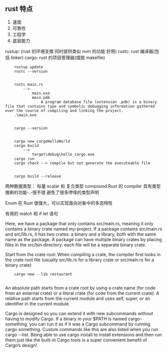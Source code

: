 ## rust 特点

1. 速度
2. 可靠性
3. 工程学
4. 底层能力

rustup: (rust 的环境支撑 同时提供类似 nvm 的功能 好用)
rustc: rust 编译器(包括 linker)
cargo: rust 的项目管理器(摆脱 makefile)

```
    rustup update
    rustc --version


    rustc main.rs
        -->
            main.exe
            main.pdb
                A program database file (extension .pdb) is a binary file that contains type and symbolic debugging information gathered over the course of compiling and linking the project.
    .\main.exe


    cargo --version


    cargo new cargoHelloWorld
    cargo build
        -->
            target\debug\hello_cargo.exe
    cargo run
    cargo check --> compile but not generate the executeable file


    cargo build --release
```

两种数据类型： 标量 scalar 和 复合类型 compound
Rust 的 compiler 具有类型推断的功能-.-很不错 避免了很多啰嗦的类型声明

Enum 在 Rust 很强大，可以实现面向对象中的多态特性

有用的 match 和 if let 语句

Here, we have a package that only contains src/main.rs, meaning it only contains a binary crate named my-project. If a package contains src/main.rs and src/lib.rs, it has two crates: a binary and a library, both with the same name as the package. A package can have multiple binary crates by placing files in the src/bin directory: each file will be a separate binary crate.

Start from the crate root: When compiling a crate, the compiler first looks in the crate root file (usually src/lib.rs for a library crate or src/main.rs for a binary crate)

```
    cargo new --lib restaurant


```

An absolute path starts from a crate root by using a crate name (for code from an external crate) or a literal crate (for code from the current crate).
A relative path starts from the current module and uses self, super, or an identifier in the current module.

Cargo is designed so you can extend it with new subcommands without having to modify Cargo. If a binary in your $PATH is named cargo-something, you can run it as if it was a Cargo subcommand by running cargo something. Custom commands like this are also listed when you run cargo --list. Being able to use cargo install to install extensions and then run them just like the built-in Cargo tools is a super convenient benefit of Cargo’s design!
